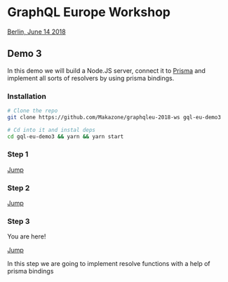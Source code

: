 # GraphQL Europe Workshop

[Berlin, June 14 2018](https://www.meetup.com/graphql-berlin/events/251440436/)

## Demo 3

In this demo we will build a Node.JS server, connect it to [Prisma](prisma.io) and implement all sorts of resolvers by using prisma bindings.

### Installation

```bash
# Clone the repo
git clone https://github.com/Makazone/graphqleu-2018-ws gql-eu-demo3

# Cd into it and instal deps
cd gql-eu-demo3 && yarn && yarn start
```

### Step 1

[Jump](https://github.com/Makazone/graphqleu-2018-ws#step-1)

### Step 2

[Jump](https://github.com/Makazone/graphqleu-2018-ws/tree/prisma-init#step-2)

### Step 3

You are here!

[Jump](https://github.com/Makazone/graphqleu-2018-ws/tree/prisma-resolvers#step-3)

In this step we are going to implement resolve functions with a help of prisma bindings
